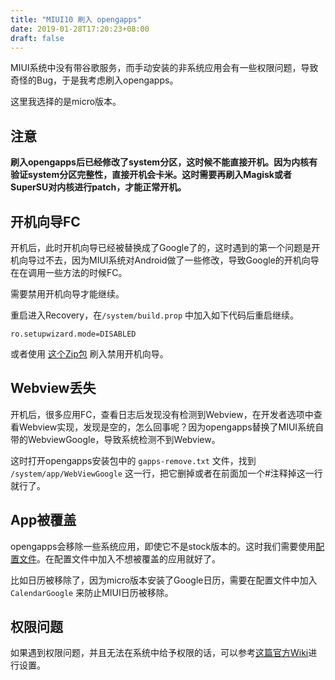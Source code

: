 ```yaml
---
title: "MIUI10 刷入 opengapps"
date: 2019-01-28T17:20:23+08:00
draft: false
---
```


MIUI系统中没有带谷歌服务，而手动安装的非系统应用会有一些权限问题，导致奇怪的Bug，于是我考虑刷入opengapps。

这里我选择的是micro版本。

## 注意

**刷入opengapps后已经修改了system分区，这时候不能直接开机。因为内核有验证system分区完整性，直接开机会卡米。这时需要再刷入Magisk或者SuperSU对内核进行patch，才能正常开机。**

## 开机向导FC

开机后，此时开机向导已经被替换成了Google了的，这时遇到的第一个问题是开机向导过不去，因为MIUI系统对Android做了一些修改，导致Google的开机向导在在调用一些方法的时候FC。

需要禁用开机向导才能继续。

重启进入Recovery，在`/system/build.prop` 中加入如下代码后重启继续。

```
ro.setupwizard.mode=DISABLED
```

或者使用 [这个Zip包](https://github.com/moonheart/moonheart.github.io/raw/master/files/Disable_SetupWizard.zip) 刷入禁用开机向导。

## Webview丢失

开机后，很多应用FC，查看日志后发现没有检测到Webview，在开发者选项中查看Webview实现，发现是空的，怎么回事呢？因为opengapps替换了MIUI系统自带的WebviewGoogle，导致系统检测不到Webview。

这时打开opengapps安装包中的 `gapps-remove.txt` 文件，找到 `/system/app/WebViewGoogle` 这一行，把它删掉或者在前面加一个#注释掉这一行就行了。

## App被覆盖

opengapps会移除一些系统应用，即使它不是stock版本的。这时我们需要使用[配置文件](https://github.com/opengapps/opengapps/wiki/Advanced-Features-and-Options)。在配置文件中加入不想被覆盖的应用就好了。

比如日历被移除了，因为micro版本安装了Google日历，需要在配置文件中加入 `CalendarGoogle` 来防止MIUI日历被移除。

## 权限问题

如果遇到权限问题，并且无法在系统中给予权限的话，可以参考[这篇官方Wiki](https://github.com/opengapps/opengapps/wiki/Notes-for-Android-6.0#workaround-for-advanced-users)进行设置。